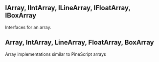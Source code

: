 ## IArray, IIntArray, ILineArray, IFloatArray, IBoxArray

Interfaces for an array.

## Array, IntArray, LineArray, FloatArray, BoxArray

Array implementations similar to PineScript arrays